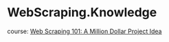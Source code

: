 # WebScraping.Knowledge
course: [Web Scraping 101: A Million Dollar Project Idea](https://youtu.be/DJnH0jR8y5Q)
